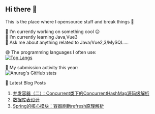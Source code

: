 ## Hi there 👋
This is the place where I opensource stuff and break things 🤣

🔭  I’m currently working on something cool 😉  
🌱  I’m currently learning Java,Vue3  
💬  Ask me about anything related to Java/Vue2,3/MySQL....  

😄 The programming languages ​​I often use:  
[![Top Langs](https://github-readme-stats.vercel.app/api/top-langs/?username=belongwithme&layout=compact)](https://github.com/anuraghazra/github-readme-stats)  

🔭 My submission activity this year:  
![Anurag's GitHub stats](https://github-readme-stats.vercel.app/api?username=belongwithme&show_icons=true&theme=tokyonight)  

📕  Latest Blog Posts  
1. [并发容器（二）：Concurrent类下的ConcurrentHashMap源码级解析](https://blog.csdn.net/qq_45852626/article/details/126124080?spm=1001.2014.3001.5502)
2. [数据库表设计](https://blog.csdn.net/qq_45852626/article/details/137580987?spm=1001.2014.3001.5502)
3. [Spring的核心模块：容器刷新refresh原理解析](https://blog.csdn.net/qq_45852626/article/details/129447982?spm=1001.2014.3001.5502)
